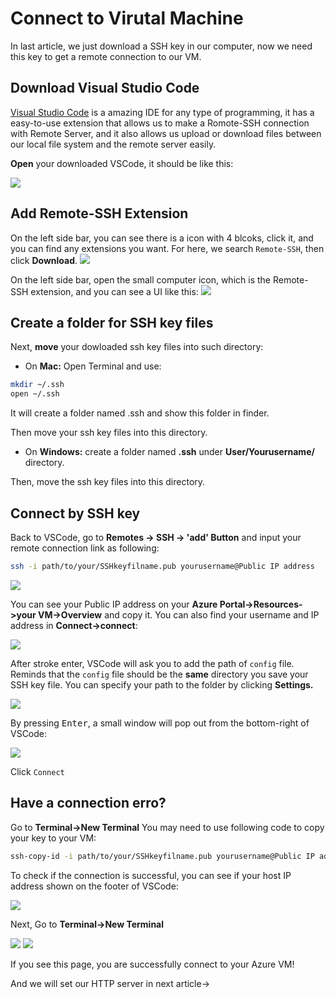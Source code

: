 # Connect to Virutal Machine
In last article, we just download a SSH key in our computer, now we need this key to get a remote connection to our VM.
## Download Visual Studio Code
[Visual Studio Code](https://code.visualstudio.com) is a amazing IDE for any type of programming, it has a easy-to-use extension that allows us to make a Romote-SSH connection with Remote Server, and it also allows us upload or download files between our local file system and the remote server easily. 

**Open** your downloaded VSCode, it should be like this:

<img src = "/image/vscode-download.png"/>

## Add Remote-SSH Extension
On the left side bar, you can see there is a icon with 4 blcoks, click it, and you can find any extensions you want. For here, we search `Remote-SSH`, then click **Download**.
<img src = "/image/ssh-extension.png"/>

On the left side bar, open the small computer icon, which is the Remote-SSH extension, and you can see a UI like this:
<img src = "/image/open-ssh.png"/>

## Create a folder for SSH key files
Next, **move** your dowloaded ssh key files into such directory:
* On **Mac:**
Open Terminal and use:
```bash
mkdir ~/.ssh
open ~/.ssh
```
It will create a folder named .ssh and show this folder in finder.

Then move your ssh key files into this directory.
* On **Windows:**
create a folder named **.ssh** under **User/Yourusername/** directory.

Then, move the ssh key files into this directory.

## Connect by SSH key
Back to VSCode, go to **Remotes -> SSH -> 'add' Button** and input your remote 
connection link as following:
```bash
ssh -i path/to/your/SSHkeyfilname.pub yourusername@Public IP address
```
<img src = "/image/set-ssh.png"/>

You can see your Public IP address on your **Azure Portal->Resources->your VM->Overview** and copy it. You can also find your username and IP address in **Connect->connect**:

<img src="/image/find-username.png"/>

After stroke enter, VSCode will ask you to add the path of `config` file. Reminds that the `config` file should be the **same** directory  you save your SSH key file. You can specify your path to the folder by clicking **Settings.**

<img src = "/image/set-config.png"/>

By pressing <kbd>Enter</kbd>, a small window will pop out from the bottom-right of VSCode:

<img src = "/image/connect-small.png"/>

Click `Connect`

## Have a connection erro?
Go to **Terminal->New Terminal**
You may need to use following code to copy your key to your VM:
```bash
ssh-copy-id -i path/to/your/SSHkeyfilname.pub yourusername@Public IP address
```
To check if the connection is successful, you can see if  your host IP address shown on the footer of VSCode:

<img src = "/image/check-connection.png"/>

Next, Go to **Terminal->New Terminal**

<img src = "/image/open-terminal.png"/>

<img src = "/image/bash-terminal.png"/>

If you see this page, you are successfully connect to your Azure VM!

And we will set our HTTP server in next article->

